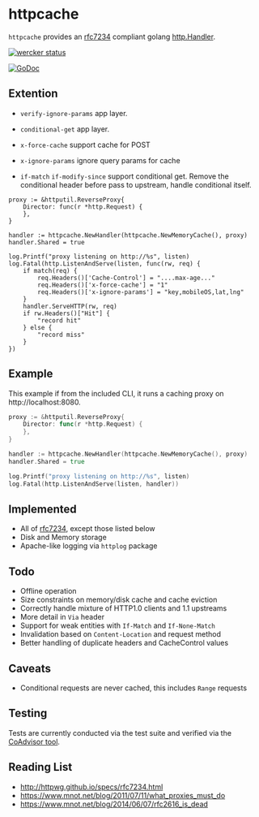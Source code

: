 
# httpcache

`httpcache` provides an [rfc7234][] compliant golang [http.Handler](http://golang.org/pkg/net/http/#Handler).

[![wercker status](https://app.wercker.com/status/a76986990d27e72ea656bb37bb93f59f/m "wercker status")](https://app.wercker.com/project/bykey/a76986990d27e72ea656bb37bb93f59f)

[![GoDoc](https://godoc.org/github.com/lox/httpcache?status.svg)](https://godoc.org/github.com/lox/httpcache)

## Extention

* `verify-ignore-params`  app layer.
* `conditional-get` app layer.

* `x-force-cache`  support cache for POST
* `x-ignore-params`  ignore query params for cache
* `if-match` `if-modify-since` support conditional get. Remove the conditional header before pass to upstream, handle conditional itself.

```
proxy := &httputil.ReverseProxy{
    Director: func(r *http.Request) {
    },
}

handler := httpcache.NewHandler(httpcache.NewMemoryCache(), proxy)
handler.Shared = true

log.Printf("proxy listening on http://%s", listen)
log.Fatal(http.ListenAndServe(listen, func(rw, req) {
    if match(req) {
        req.Headers()['Cache-Control'] = "....max-age..."
        req.Headers()['x-force-cache'] = "1"
        req.Headers()['x-ignore-params'] = "key,mobileOS,lat,lng"
    }
    handler.ServeHTTP(rw, req)
    if rw.Headers()["Hit"] {
        "record hit"
    } else {
        "record miss"
    }
})
```

## Example

This example if from the included CLI, it runs a caching proxy on http://localhost:8080.

```go
proxy := &httputil.ReverseProxy{
    Director: func(r *http.Request) {
    },
}

handler := httpcache.NewHandler(httpcache.NewMemoryCache(), proxy)
handler.Shared = true

log.Printf("proxy listening on http://%s", listen)
log.Fatal(http.ListenAndServe(listen, handler))
```

## Implemented

- All of [rfc7234][], except those listed below
- Disk and Memory storage
- Apache-like logging via `httplog` package

## Todo

- Offline operation
- Size constraints on memory/disk cache and cache eviction 
- Correctly handle mixture of HTTP1.0 clients and 1.1 upstreams
- More detail in `Via` header
- Support for weak entities with `If-Match` and `If-None-Match`
- Invalidation based on `Content-Location` and request method
- Better handling of duplicate headers and CacheControl values

## Caveats

- Conditional requests are never cached, this includes `Range` requests

## Testing

Tests are currently conducted via the test suite and verified via the [CoAdvisor tool](http://coad.measurement-factory.com/).

## Reading List

- http://httpwg.github.io/specs/rfc7234.html
- https://www.mnot.net/blog/2011/07/11/what_proxies_must_do
- https://www.mnot.net/blog/2014/06/07/rfc2616_is_dead

[rfc7234]: http://httpwg.github.io/specs/rfc7234.html

